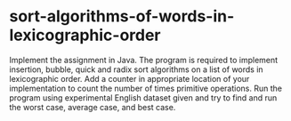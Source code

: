 # sort-algorithms-of-words-in-lexicographic-order

Implement the assignment in Java. The program is required to implement insertion, bubble, quick and radix sort algorithms on a list of words in lexicographic order. Add a counter in appropriate location of your implementation to count the number of times primitive operations. Run the program using experimental English dataset given and try to find and run the worst case, average case, and best case. 
